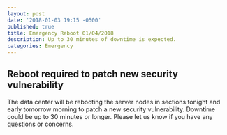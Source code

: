 ```yaml
---
layout: post
date: '2018-01-03 19:15 -0500'
published: true
title: Emergency Reboot 01/04/2018
description: Up to 30 minutes of downtime is expected.
categories: Emergency
---
```

## Reboot required to patch new security vulnerability

The data center will be rebooting the server nodes in sections tonight and early tomorrow morning to patch a new security vulnerability. Downtime could be up to 30 minutes or longer. Please let us know if you have any questions or concerns.
